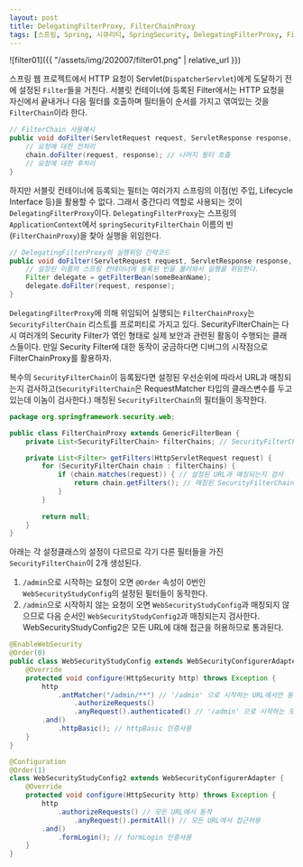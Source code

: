 ```yaml
---
layout: post
title: DelegatingFilterProxy, FilterChainProxy
tags: [스프링, Spring, 시큐리티, SpringSecurity, DelegatingFilterProxy, FilterChainProxy]
---
```


![filter01]({{ "/assets/img/202007/filter01.png" | relative_url }})

스프링 웹 프로젝트에서 HTTP 요청이 Servlet(`DispatcherServlet`)에게 도달하기 전에 설정된 `Filter`들을 거친다. 서블릿 컨테이너에 등록된 Filter에서는 HTTP 요청을 자신에서 끝내거나 다음 필터를 호출하며 필터들이 순서를 가지고 엮여있는 것을 `FilterChain`이라 한다.

```java
// FilterChain 사용예시
public void doFilter(ServletRequest request, ServletResponse response, FilterChain chain) {
    // 요청에 대한 전처리
    chain.doFilter(request, response); // 나머지 필터 호출
    // 요청에 대한 후처리
}
```

하지만 서블릿 컨테이너에 등록되는 필터는 여러가지 스프링의 이점(빈 주입, Lifecycle Interface 등)을 활용할 수 없다. 그래서 중간다리 역할로 사용되는 것이 `DelegatingFilterProxy`이다. `DelegatingFilterProxy`는 스프링의 `ApplicationContext`에서 `springSecurityFilterChain` 이름의 빈(`FilterChainProxy`)을 찾아 실행을 위임한다. 

```java
// DelegatingFilterProxy의 실행위임 간략코드
public void doFilter(ServletRequest request, ServletResponse response, FilterChain chain) {
    // 설정된 이름의 스프링 컨테이너에 등록된 빈을 불러와서 실행을 위임한다.
    Filter delegate = getFilterBean(someBeanName);
    delegate.doFilter(request, response);
}
```

`DelegatingFilterProxy`에 의해 위임되어 실행되는 `FilterChainProxy`는 `SecurityFilterChain` 리스트를 프로퍼티로 가지고 있다. SecurityFilterChain는 다시 여러개의 Security Filter가 엮인 형태로 실제 보안과 관련된 활동이 수행되는 클래스들이다. 만일 Security Filter에 대한 동작이 궁금하다면 디버그의 시작점으로 FilterChainProxy를 활용하자.

복수의 `SecurityFilterChain`이 등록됬다면 설정된 우선순위에 따라서 URL과 매칭되는지 검사하고(`SecurityFilterChain`은 RequestMatcher 타입의 클래스변수를 두고 있는데 이놈이 검사한다.) 매칭된 `SecurityFilterChain`의 필터들이 동작한다. 

```java
package org.springframework.security.web;

public class FilterChainProxy extends GenericFilterBean {
    private List<SecurityFilterChain> filterChains; // SecurityFilterChain를 리스트로 가지고 있다.

	private List<Filter> getFilters(HttpServletRequest request) {
	    for (SecurityFilterChain chain : filterChains) {
		    if (chain.matches(request)) { // 설정된 URL과 매칭되는지 검사
			    return chain.getFilters(); // 매칭된 SecurityFilterChain의 필터들이 동작한다.
			}
		}
	
        return null;
	}
}
```

아래는 각 설정클래스의 설정이 다르므로 각기 다른 필터들을 가진 `SecurityFilterChain`이 2개 생성된다.

1. `/admin`으로 시작하는 요청이 오면 `@Order` 속성이 0번인 `WebSecurityStudyConfig`의 설정된 필터들이 동작한다.
2. `/admin`으로 시작하지 않는 요청이 오면 `WebSecurityStudyConfig`과 매칭되지 않으므로 다음 순서인 `WebSecurityStudyConfig2`과 매칭되는지 검사한다. WebSecurityStudyConfig2은 모든 URL에 대해 접근을 허용하므로 통과된다.

```java
@EnableWebSecurity
@Order(0)
public class WebSecurityStudyConfig extends WebSecurityConfigurerAdapter {
    @Override
    protected void configure(HttpSecurity http) throws Exception {
        http
            .antMatcher("/admin/**") // '/admin' 으로 시작하는 URL에서만 동작
                .authorizeRequests()
                .anyRequest().authenticated() // '/admin' 으로 시작하는 모든 요청에 대해 인증필요
        .and()
            .httpBasic(); // httpBasic 인증사용
    }
}

@Configuration
@Order(1)
class WebSecurityStudyConfig2 extends WebSecurityConfigurerAdapter {
    @Override
    protected void configure(HttpSecurity http) throws Exception {
        http
            .authorizeRequests() // 모든 URL에서 동작
                .anyRequest().permitAll() // 모든 URL에서 접근허용
        .and()
            .formLogin(); // formLogin 인증사용
    }
}
```